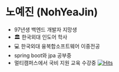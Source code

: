 # 노예진 (NohYeaJin)

- 97년생 백엔드 개발자 지망생
- :classical_building: 한국외대 인도어 학사
- :computer: 한국외대 융복합소프트웨어 이중전공
- spring boot와 jpa 공부중
- 멀티캠퍼스에서 국비 지원 교육 수강중
  [![Hits](https://hits.seeyoufarm.com/api/count/incr/badge.svg?url=https%3A%2F%2Fgithub.com%2FNohYeaJin&count_bg=%2379C83D&title_bg=%23555555&icon=&icon_color=%23E7E7E7&title=hits&edge_flat=false)](https://hits.seeyoufarm.com)
